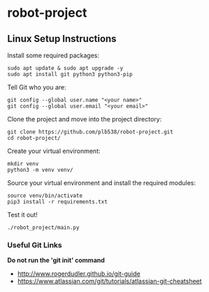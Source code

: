 # robot-project


## Linux Setup Instructions

Install some required packages:
```
sudo apt update & sudo apt upgrade -y
sudo apt install git python3 python3-pip
```

Tell Git who you are:
```
git config --global user.name "<your name>"
git config --global user.email "<your email>"
```

Clone the project and move into the project directory:
```
git clone https://github.com/plb538/robot-project.git
cd robot-project/
```

Create your virtual environment:
```
mkdir venv
python3 -m venv venv/
```

Source your virtual environment and install the required modules:
```
source venv/bin/activate
pip3 install -r requirements.txt
```

Test it out!
```
./robot_project/main.py
```

### Useful Git Links

**Do not run the 'git init' command**

* http://www.rogerdudler.github.io/git-guide
* https://www.atlassian.com/git/tutorials/atlassian-git-cheatsheet

